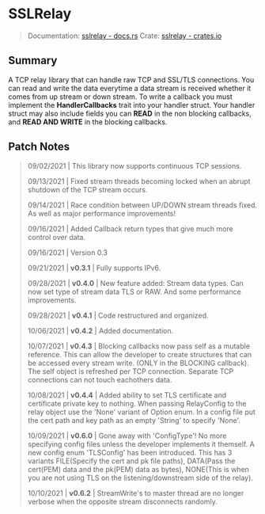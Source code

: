 # SSLRelay

> Documentation: [sslrelay - docs.rs](https://docs.rs/sslrelay)
> Crate: [sslrelay - crates.io](https://crates.io/crates/sslrelay)

## Summary

A TCP relay library that can handle raw TCP and SSL/TLS connections. You can read and write the data everytime a data stream is received whether it comes from up stream or down stream. To write a callback you must implement the **HandlerCallbacks** trait into your handler struct. Your handler struct may also include fields you can **READ** in the non blocking callbacks, and **READ AND WRITE** in the blocking callbacks.

## Patch Notes

> 09/02/2021 | This library now supports continuous TCP sessions.
> 
> 09/13/2021 | Fixed stream threads becoming locked when an abrupt shutdown of the TCP stream occurs.
> 
> 09/14/2021 | Race condition between UP/DOWN stream threads fixed. As well as major performance improvements!
> 
> 09/16/2021 | Added Callback return types that give much more control over  data.
> 
> 09/16/2021 | Version 0.3
> 
> 09/21/2021 | **v0.3.1** | Fully supports IPv6.
> 
> 09/28/2021 | **v0.4.0** | New feature added: Stream data types. Can now set type of stream data TLS or RAW. And some performance improvements.
> 
> 09/28/2021 | **v0.4.1** | Code restructured and organized.
> 
> 10/06/2021 | **v0.4.2** | Added documentation.
>
> 10/07/2021 | **v0.4.3** | Blocking callbacks now pass self as a mutable reference. This can allow the developer to create structures that can be accessed every stream write. (ONLY in the BLOCKING callback). The self object is refreshed per TCP connection. Separate TCP connections can not touch eachothers data.
>
> 10/08/2021 | **v0.4.4** | Added ability to set TLS certificate and certificate private key to nothing. When passing RelayConfig to the relay object use the 'None' variant of Option<T> enum. In a config file put the cert path and key path as an empty 'String' to specify 'None'.
>
> 10/09/2021 | **v0.6.0** | Gone away with 'ConfigType<T>'! No more specifying config files unless the developer implements it themself. A new config enum 'TLSConfig' has been introduced. This has 3 variants FILE(Specify the cert and pk file paths), DATA(Pass the cert(PEM) data and the pk(PEM) data as bytes), NONE(This is when you are not using TLS on the listening/downstream side of the relay).
>
> 10/10/2021 | **v0.6.2** | StreamWrite's to master thread are no longer verbose when the opposite stream disconnects randomly.
>